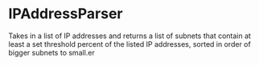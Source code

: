 # IPAddressParser
Takes in a list of IP addresses and returns a list of subnets that contain at least a set threshold percent of the listed IP addresses, sorted in order of bigger subnets to small.er
